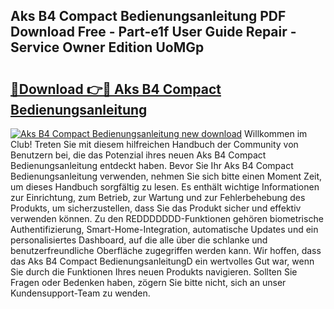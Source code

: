 ## Aks B4 Compact Bedienungsanleitung PDF Download Free - Part-e1f User Guide Repair - Service Owner Edition UoMGp

# <h2><a href="http://df00f56.blite.top/?on=Aks+B4+Compact+Bedienungsanleitung">🔗Download 👉🔴 Aks B4 Compact Bedienungsanleitung</a></h2>

[![Aks B4 Compact Bedienungsanleitung new download](https://i.imgur.com/lujVjoI.png)](http://df00f56.blite.top/?on=Aks+B4+Compact+Bedienungsanleitung)
Willkommen im Club! Treten Sie mit diesem hilfreichen Handbuch der Community von Benutzern bei, die das Potenzial ihres neuen Aks B4 Compact Bedienungsanleitung entdeckt haben. Bevor Sie Ihr Aks B4 Compact Bedienungsanleitung verwenden, nehmen Sie sich bitte einen Moment Zeit, um dieses Handbuch sorgfältig zu lesen. Es enthält wichtige Informationen zur Einrichtung, zum Betrieb, zur Wartung und zur Fehlerbehebung des Produkts, um sicherzustellen, dass Sie das Produkt sicher und effektiv verwenden können. Zu den REDDDDDDD-Funktionen gehören biometrische Authentifizierung, Smart-Home-Integration, automatische Updates und ein personalisiertes Dashboard, auf die alle über die schlanke und benutzerfreundliche Oberfläche zugegriffen werden kann. Wir hoffen, dass das Aks B4 Compact BedienungsanleitungD ein wertvolles Gut war, wenn Sie durch die Funktionen Ihres neuen Produkts navigieren. Sollten Sie Fragen oder Bedenken haben, zögern Sie bitte nicht, sich an unser Kundensupport-Team zu wenden.

